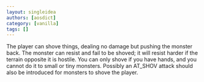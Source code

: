 ```yaml
---
layout: singleidea
authors: [aosdict]
category: [vanilla]
tags: []
---
```

The player can shove things, dealing no damage but pushing the monster back. The monster can resist and fail to be shoved; it will resist harder if the terrain opposite it is hostile. You can only shove if you have hands, and you cannot do it to small or tiny monsters. Possibly an AT_SHOV attack should also be introduced for monsters to shove the player.
